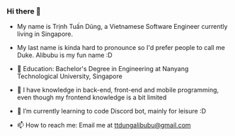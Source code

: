 ### Hi there 👋
<!--
**duke-alibubu/duke-alibubu** is a ✨ _special_ ✨ repository because its `README.md` (this file) appears on your GitHub profile.

Here are some ideas to get you started:

- 🔭 I’m currently working on ...
- 🌱 I’m currently learning ...
- 👯 I’m looking to collaborate on ...
- 🤔 I’m looking for help with ...
- 💬 Ask me about ...
- 📫 How to reach me: ...
- 😄 Pronouns: ...
- ⚡ Fun fact: ...
-->

- My name is Trịnh Tuấn Dũng, a Vietnamese Software Engineer currently living in Singapore.
- My last name is kinda hard to pronounce so I'd prefer people to call me Duke. Alibubu is my fun name :D

- 🤔 Education: Bachelor's Degree in Engineering at Nanyang Technological University, Singapore
- 🔭 I have knowledge in back-end, front-end and mobile programming, even though my frontend knowledge is a bit limited
- 🌱 I’m currently learning to code Discord bot, mainly for leisure :D
- 📫 How to reach me: Email me at ttdungalibubu@gmail.com
